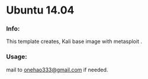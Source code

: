 # Ubuntu 14.04


### Info:

 This template creates, Kali base image with metasploit .
 
 
### Usage:

 mail to onehao333@gmail.com if needed.

